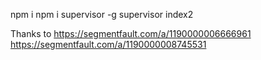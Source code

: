 npm i
npm i supervisor -g
supervisor index2

Thanks to
https://segmentfault.com/a/1190000006666961
https://segmentfault.com/a/1190000008745531